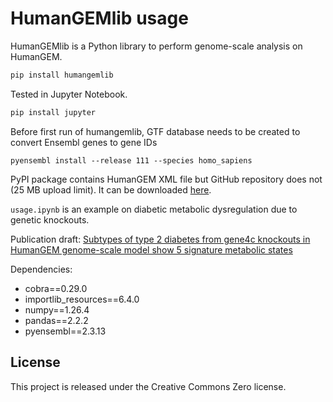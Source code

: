 # HumanGEMlib usage

HumanGEMlib is a Python library to perform genome-scale analysis on HumanGEM.

```bash
pip install humangemlib
```

Tested in Jupyter Notebook.

```bash
pip install jupyter
```

Before first run of humangemlib, GTF database needs to be created to convert Ensembl genes to gene IDs

```pyensembl install --release 111 --species homo_sapiens```

PyPI package contains HumanGEM XML file but GitHub repository does not (25 MB upload limit). It can be downloaded [here](https://github.com/SysBioChalmers/Human-GEM/blob/main/model/Human-GEM.xml).

```usage.ipynb``` is an example on diabetic metabolic dysregulation due to genetic knockouts.

 Publication draft: [Subtypes of type 2 diabetes from gene4c knockouts in HumanGEM genome-scale model show 5 signature metabolic states](diabetes_sysbio_draft_publication.pdf)

Dependencies:

- cobra==0.29.0
- importlib_resources==6.4.0
- numpy==1.26.4
- pandas==2.2.2
- pyensembl==2.3.13

## License

This project is released under the Creative Commons Zero license.
